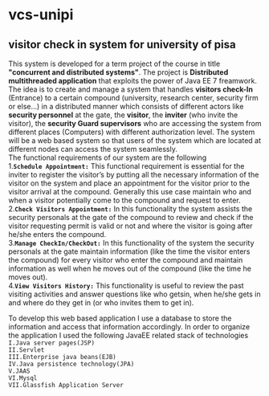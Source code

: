 # vcs-unipi
## visitor check in system for university of pisa  
This system is developed for a term project of the course in title **"concurrent and distributed systems"**. The project is **Distributed multithreaded application** that exploits the power of Java EE 7 freamwork. The idea is to create and manage a system that handles **visitors check-In** (Entrance) to a certain compound (university, research center, security firm or else…) in a distributed manner which consists of different actors like **security personnel** at the gate, the **visitor**, the **inviter** (who invite the visitor), the **security Guard supervisors** who are accessing the system from different places (Computers) with different authorization level.
The system will be a web based system so that users of the system which are located at different nodes can access the system seamlessly.   
The functional requirements of our system are the following  
        1.**`Schedule Appointment:`** This functional requirement is essential for the inviter to register the visitor’s by putting all   the necessary information of the visitor on the system and place an appointment for the visitor prior to the visitor arrival at the compound. Generally this use case maintain who and when a visitor potentially come to the compound and request to enter.        
        2.**`Check Visitors Appointment:`** In this functionality the system assists the security personals at the gate of the compound to 
        review and check if the visitor requesting permit is valid or not and where the visitor is going after he/she enters the compound.     
        3.**`Manage CheckIn/CheckOut:`** In this functionality of the system the security personals at the gate maintain information 
        (like the time the visitor enters the compound) for every visitor who enter the compound and maintain information as well when he 
        moves out of the compound (like the time he moves out).      
        4.**`View Visitors History:`** This functionality is useful to review the past visiting activities and answer questions like who getsin, when he/she gets in and where do they get in (or who invites them to get in).       
          
To develop this web based application I use a database to store the information and access that information accordingly. In order to 
organize the application I used the following JavaEE related stack of technologies  
        `I.Java server pages(JSP)`    
        `II.Servlet`    
        `III.Enterprise java beans(EJB)`    
        `IV.Java persistence technology(JPA)`    
        `V.JAAS`    
        `VI.Mysql`    
        `VII.Glassfish Application Server`
